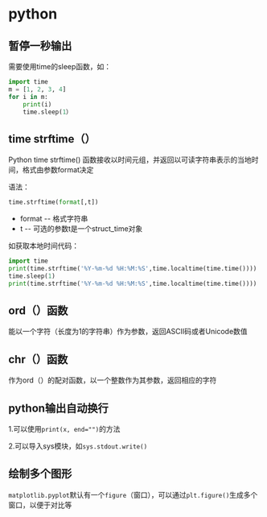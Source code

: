 # python

## 暂停一秒输出

需要使用time的sleep函数，如：

```python
import time
m = [1, 2, 3, 4]
for i in m:
	print(i)
	time.sleep(1）
```



## time strftime（）

Python time strftime() 函数接收以时间元组，并返回以可读字符串表示的当地时间，格式由参数format决定

语法：

```python
time.strftime(format[,t])
```

- format -- 格式字符串
- t -- 可选的参数t是一个struct_time对象

如获取本地时间代码：

```python
import time
print(time.strftime('%Y-%m-%d %H:%M:%S',time.localtime(time.time())))
time.sleep(1)
print(time.strftime('%Y-%m-%d %H:%M:%S',time.localtime(time.time())))
```



## ord（）函数

能以一个字符（长度为1的字符串）作为参数，返回ASCII码或者Unicode数值



## chr（）函数

作为ord（）的配对函数，以一个整数作为其参数，返回相应的字符



## python输出自动换行

1.可以使用```print(x, end="")```的方法

2.可以导入sys模块，如```sys.stdout.write()```



## 绘制多个图形

```matplotlib.pyplot```默认有一个```figure```（窗口），可以通过```plt.figure()```生成多个窗口，以便于对比等

